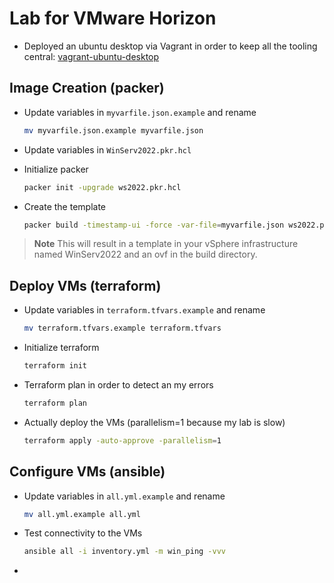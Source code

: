# Lab for VMware Horizon

* Deployed an ubuntu desktop via Vagrant in order to keep all the tooling central: [vagrant-ubuntu-desktop](https://github.com/ntalekt/vagrant-ubuntu-desktop)

## Image Creation (packer)

* Update variables in `myvarfile.json.example` and rename

    ```bash
    mv myvarfile.json.example myvarfile.json
    ```

* Update variables in `WinServ2022.pkr.hcl`

* Initialize packer

    ```bash
    packer init -upgrade ws2022.pkr.hcl
    ```

* Create the template

    ```bash
    packer build -timestamp-ui -force -var-file=myvarfile.json ws2022.pkr.hcl
    ```
> **Note**
> This will result in a template in your vSphere infrastructure named WinServ2022 and an ovf in the build directory.

## Deploy VMs (terraform)

* Update variables in `terraform.tfvars.example` and rename

    ```bash
    mv terraform.tfvars.example terraform.tfvars
    ```

* Initialize terraform

    ```bash
    terraform init
    ```

* Terraform plan in order to detect an my errors

    ```bash
    terraform plan
    ```

* Actually deploy the VMs (parallelism=1 because my lab is slow)

    ```bash
    terraform apply -auto-approve -parallelism=1
    ```

## Configure VMs (ansible)

* Update variables in `all.yml.example` and rename

    ```bash
    mv all.yml.example all.yml
    ```

* Test connectivity to the VMs

    ```bash
    ansible all -i inventory.yml -m win_ping -vvv
    ```

* 
